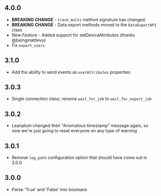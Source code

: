 ## 4.0.0
* **BREAKING CHANGE** - `track_multi` method signature has changed.
* **BREAKING CHANGE** - Data export methods moved to the `DataExportAPI` class
* *New Feature* - Added support for setDeviceAttributes (thanks @beingmattlevy)
* Fix `export_users`

## 3.1.0
* Add the ability to send events as `userAttributes` properties

## 3.0.3
* Single connection class; rename `wait_for_job` to `wait_for_export_job`

## 3.0.2
* Leanplum changed their "Anomalous timestamp" message again, so now we're just going to reset everyone on any type of warning

## 3.0.1
* Remove `log_path` configuration option that should have come out in 3.0.0

## 3.0.0
* Parse 'True' and 'False' into booleans
